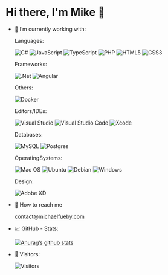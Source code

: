 <!-- 
<p>
  <img src="https://github.com/michifueby/michifueby/blob/main/banner-michifueby.svg?raw=true" alt="banner-michifueby">
</p>
-->

# Hi there, I'm Mike 👋


- 🔭 I’m currently working with: <br>
  
  Languages: <br>
  
  ![C#](https://img.shields.io/badge/c%23-%23239120.svg?style=for-the-badge&logo=c-sharp&logoColor=white) <!--![Java](https://img.shields.io/badge/java-%23ED8B00.svg?style=for-the-badge&logo=java&logoColor=white) --> ![JavaScript](https://img.shields.io/badge/javascript-%23323330.svg?style=for-the-badge&logo=javascript&logoColor=%23F7DF1E) ![TypeScript](https://img.shields.io/badge/typescript-%23007ACC.svg?style=for-the-badge&logo=typescript&logoColor=white) ![PHP](https://img.shields.io/badge/php-%23777BB4.svg?style=for-the-badge&logo=php&logoColor=white) ![HTML5](https://img.shields.io/badge/html5-%23E34F26.svg?style=for-the-badge&logo=html5&logoColor=white) ![CSS3](https://img.shields.io/badge/css3-%231572B6.svg?style=for-the-badge&logo=css3&logoColor=white) <!--![LaTeX](https://img.shields.io/badge/latex-%23008080.svg?style=for-the-badge&logo=latex&logoColor=white) -->
  
  Frameworks: <br>
  
  ![.Net](https://img.shields.io/badge/.NET-5C2D91?style=for-the-badge&logo=.net&logoColor=white) ![Angular](https://img.shields.io/badge/angular-%23DD0031.svg?style=for-the-badge&logo=angular&logoColor=white)
  
  <!-- ![Bootstrap](https://img.shields.io/badge/bootstrap-%23563D7C.svg?style=for-the-badge&logo=bootstrap&logoColor=white) -->
  
  Others:
  
  ![Docker](https://img.shields.io/badge/docker-%230db7ed.svg?style=for-the-badge&logo=docker&logoColor=white)
  
  Editors/IDEs: <br>
  
  ![Visual Studio](https://img.shields.io/badge/Visual%20Studio-5C2D91.svg?style=for-the-badge&logo=visual-studio&logoColor=white) ![Visual Studio Code](https://img.shields.io/badge/Visual%20Studio%20Code-0078d7.svg?style=for-the-badge&logo=visual-studio-code&logoColor=white) ![Xcode](https://img.shields.io/badge/Xcode-007ACC?style=for-the-badge&logo=Xcode&logoColor=white)
  
  Databases: <br>
  
  ![MySQL](https://img.shields.io/badge/mysql-%2300f.svg?style=for-the-badge&logo=mysql&logoColor=white) ![Postgres](https://img.shields.io/badge/postgres-%23316192.svg?style=for-the-badge&logo=postgresql&logoColor=white) <!--![SQLite](https://img.shields.io/badge/sqlite-%2307405e.svg?style=for-the-badge&logo=sqlite&logoColor=white)-->

  OperatingSystems: <br>
  
  ![Mac OS](https://img.shields.io/badge/mac%20os-000000?style=for-the-badge&logo=macos&logoColor=F0F0F0) ![Ubuntu](https://img.shields.io/badge/Ubuntu-E95420?style=for-the-badge&logo=ubuntu&logoColor=white) ![Debian](https://img.shields.io/badge/Debian-D70A53?style=for-the-badge&logo=debian&logoColor=white) ![Windows](https://img.shields.io/badge/Windows-0078D6?style=for-the-badge&logo=windows&logoColor=white)
  
  Design: <br>
 
  ![Adobe XD](https://img.shields.io/badge/Adobe%20XD-470137?style=for-the-badge&logo=Adobe%20XD&logoColor=#FF61F6)

<!--
- 🌱 I’m currently learning:
  
  ![TypeScript](https://img.shields.io/badge/typescript-%23007ACC.svg?style=for-the-badge&logo=typescript&logoColor=white)
-->
- 📧 How to reach me
  
  contact@michaelfueby.com
  
- 📈 GitHub - Stats:
  
  [![Anurag’s github stats](https://github-readme-stats.vercel.app/api?username=michifueby)](https://github.com/michifueby)
  
- 👥 Visitors:

  ![Visitors](https://api.visitorbadge.io/api/visitors?path=https%3A%2F%2Fgithub.com%2Fmichifueby%2Fmichifueby%2F&label=Visitors&countColor=%23555555)




<!--

- 🔭 I’m currently working with ...
- 🌱 I’m currently learning ...
- 👯 I’m looking to collaborate on ...
- 🤔 I’m looking for help with ...
- 💬 Ask me about ...
- 📫 How to reach me: ...
- 😄 Pronouns: ...
- ⚡ Fun fact: ...
-->





